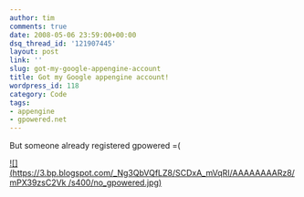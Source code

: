 ```yaml
---
author: tim
comments: true
date: 2008-05-06 23:59:00+00:00
dsq_thread_id: '121907445'
layout: post
link: ''
slug: got-my-google-appengine-account
title: Got my Google appengine account!
wordpress_id: 118
category: Code
tags:
- appengine
- gpowered.net
---
```


But someone already registered gpowered =(  
  
[![](https://3.bp.blogspot.com/_Ng3QbVQfLZ8/SCDxA_mVqRI/AAAAAAAARz8/mPX39zsC2Vk
/s400/no_gpowered.jpg)](https://3.bp.blogspot.com/_Ng3QbVQfLZ8/SCDxA_mVqRI/AAAAAAAARz8/mPX39zsC2Vk/s1600-h/no_gpowered.jpg)
